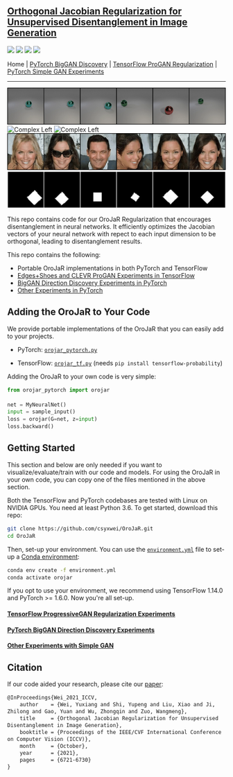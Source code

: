 ## [Orthogonal Jacobian Regularization for Unsupervised Disentanglement in Image Generation](https://arxiv.org/abs/2108.07668)

[comment]: <> ([Paper]&#40;https://arxiv.org/abs/2108.07668&#41; | [ICCV 2021 Video]&#40;https://youtu.be/TnO_3Ng0Hhg&#41; | [ICCV 2021 Poster]&#40;./teaser_images/poster.pdf&#41;)

<a href="https://arxiv.org/abs/2108.07668"><img src="https://img.shields.io/badge/arXiv-2108.07668-b31b1b.svg" height=22.5></a>
<a href="https://youtu.be/TnO_3Ng0Hhg"><img src="https://img.shields.io/static/v1?label=ICCV 2021 &message=Video&color=red" height=22.5></a>
<a href="https://github.com/csyxwei/OroJaR/blob/master/teaser_images/poster.pdf"><img src="https://img.shields.io/static/v1?label=ICCV 2021 &message=Poster&color=red" height=22.5></a>
<a href="https://replicate.ai/csyxwei/orojar"><img src="https://img.shields.io/static/v1?label=Replicate&message=Demo and Docker Image&color=darkgreen" height=22.5></a>

Home | [PyTorch BigGAN Discovery](biggan_discovery) | [TensorFlow ProGAN Regularization](progan_experiments) | [PyTorch Simple GAN Experiments](simplegan_experiments) 

---

![Simple](teaser_images/simple.gif)
![Complex Left](teaser_images/biggan1.gif)
![Complex Left](teaser_images/biggan4.gif)
![Complex Left](teaser_images/celeba1.gif)
![Complex Left](teaser_images/dsprites.gif)

This repo contains code for our OroJaR Regularization that encourages disentanglement in neural networks. It efficiently optimizes the Jacobian vectors of your neural network with repect to each input dimension to be orthogonal, leading to disentanglement results. 

This repo contains the following:

* Portable OroJaR implementations in both PyTorch and TensorFlow
* [Edges+Shoes and CLEVR ProGAN Experiments in TensorFlow](progan_experiments)
* [BigGAN Direction Discovery Experiments in PyTorch](biggan_discovery) 
* [Other Experiments in PyTorch](simplegan_experiments) 

## Adding the OroJaR to Your Code

We provide portable implementations of the OroJaR that you can easily add to your projects.

* PyTorch: [`orojar_pytorch.py`](orojar_pytorch.py)

* TensorFlow: [`orojar_tf.py`](orojar_tf.py) (needs `pip install tensorflow-probability`)

Adding the OroJaR to your own code is very simple:

```python
from orojar_pytorch import orojar

net = MyNeuralNet()
input = sample_input()
loss = orojar(G=net, z=input)
loss.backward()
```

## Getting Started

This section and below are only needed if you want to visualize/evaluate/train with our code and models. For using the OroJaR in your own code, you can copy one of the files mentioned in the above section.

Both the TensorFlow and PyTorch codebases are tested with Linux on NVIDIA GPUs. You need at least Python 3.6. To get started, download this repo:

```bash
git clone https://github.com/csyxwei/OroJaR.git
cd OroJaR
```

Then, set-up your environment. You can use the [`environment.yml`](environment.yml) file to set-up a [Conda environment](https://docs.conda.io/projects/conda/en/latest/user-guide/install/linux.html):

```bash
conda env create -f environment.yml
conda activate orojar
```

If you opt to use your environment, we recommend using TensorFlow 1.14.0 and PyTorch >= 1.6.0. Now you're all set-up.

#### [TensorFlow ProgressiveGAN Regularization Experiments](progan_experiments)

#### [PyTorch BigGAN Direction Discovery Experiments](biggan_discovery)

#### [Other Experiments with Simple GAN](simplegan_experiments)

## Citation

If our code aided your research, please cite our [paper](https://arxiv.org/abs/2108.07668):
```
@InProceedings{Wei_2021_ICCV,
    author    = {Wei, Yuxiang and Shi, Yupeng and Liu, Xiao and Ji, Zhilong and Gao, Yuan and Wu, Zhongqin and Zuo, Wangmeng},
    title     = {Orthogonal Jacobian Regularization for Unsupervised Disentanglement in Image Generation},
    booktitle = {Proceedings of the IEEE/CVF International Conference on Computer Vision (ICCV)},
    month     = {October},
    year      = {2021},
    pages     = {6721-6730}
}
```